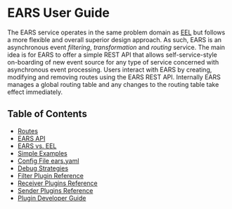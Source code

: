 # EARS User Guide

The EARS service operates in the same problem domain as [EEL](https://github.com/Comcast/eel) but follows a more 
flexible and overall superior design approach. As such, EARS is an asynchronous 
event _filtering_, _transformation_ and _routing_
service. The main idea is for EARS to offer a simple REST API that allows self-service-style
on-boarding of new event source for any type of service concerned with asynchronous event processing.
Users interact with EARS by creating, modifying and removing routes using the EARS REST API. 
Internally EARS manages a global routing table and any changes to the routing table take effect 
immediately.

## Table of Contents

* [Routes](routes.md)
* [EARS API](api.md)
* [EARS vs. EEL](eel.md)  
* [Simple Examples](examples.md)
* [Config File ears.yaml](config.md)
* [Debug Strategies](debug.md)
* [Filter Plugin Reference](filters.md)
* [Receiver Plugins Reference](receivers.md)
* [Sender Plugins Reference](senders.md)
* [Plugin Developer Guide](plugindev.md)
